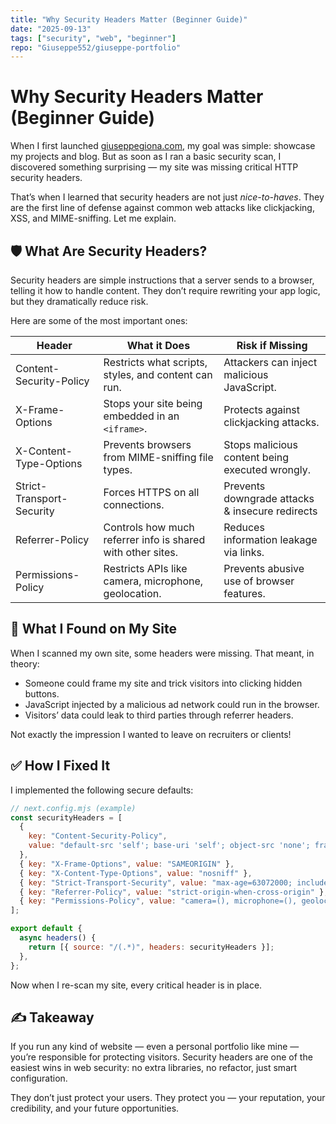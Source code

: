 ```yaml
---
title: "Why Security Headers Matter (Beginner Guide)"
date: "2025-09-13"
tags: ["security", "web", "beginner"]
repo: "Giuseppe552/giuseppe-portfolio"
---
```


# Why Security Headers Matter (Beginner Guide)

When I first launched [giuseppegiona.com](https://giuseppegiona.com), my goal was simple: showcase my projects and blog. But as soon as I ran a basic security scan, I discovered something surprising — my site was missing critical HTTP security headers.

That’s when I learned that security headers are not just *nice-to-haves*. They are the first line of defense against common web attacks like clickjacking, XSS, and MIME-sniffing. Let me explain.

## 🛡️ What Are Security Headers?

Security headers are simple instructions that a server sends to a browser, telling it how to handle content. They don’t require rewriting your app logic, but they dramatically reduce risk.

Here are some of the most important ones:

| Header                    | What it Does                                                | Risk if Missing                                |
|---------------------------|------------------------------------------------------------|------------------------------------------------|
| Content-Security-Policy   | Restricts what scripts, styles, and content can run.       | Attackers can inject malicious JavaScript.     |
| X-Frame-Options           | Stops your site being embedded in an `<iframe>`.           | Protects against clickjacking attacks.         |
| X-Content-Type-Options    | Prevents browsers from MIME-sniffing file types.           | Stops malicious content being executed wrongly.|
| Strict-Transport-Security | Forces HTTPS on all connections.                           | Prevents downgrade attacks & insecure redirects|
| Referrer-Policy           | Controls how much referrer info is shared with other sites.| Reduces information leakage via links.         |
| Permissions-Policy        | Restricts APIs like camera, microphone, geolocation.        | Prevents abusive use of browser features.      |

## 🚨 What I Found on My Site

When I scanned my own site, some headers were missing. That meant, in theory:

- Someone could frame my site and trick visitors into clicking hidden buttons.
- JavaScript injected by a malicious ad network could run in the browser.
- Visitors’ data could leak to third parties through referrer headers.

Not exactly the impression I wanted to leave on recruiters or clients!

## ✅ How I Fixed It

I implemented the following secure defaults:

```javascript
// next.config.mjs (example)
const securityHeaders = [
  {
    key: "Content-Security-Policy",
    value: "default-src 'self'; base-uri 'self'; object-src 'none'; frame-ancestors 'self'; script-src 'self'; style-src 'self' 'unsafe-inline'; img-src 'self' data: https:; font-src 'self' data:; connect-src 'self' https:; frame-src https://www.youtube.com https://player.vimeo.com;"
  },
  { key: "X-Frame-Options", value: "SAMEORIGIN" },
  { key: "X-Content-Type-Options", value: "nosniff" },
  { key: "Strict-Transport-Security", value: "max-age=63072000; includeSubDomains; preload" },
  { key: "Referrer-Policy", value: "strict-origin-when-cross-origin" },
  { key: "Permissions-Policy", value: "camera=(), microphone=(), geolocation=()" },
];

export default {
  async headers() {
    return [{ source: "/(.*)", headers: securityHeaders }];
  },
};
```

Now when I re-scan my site, every critical header is in place.

## ✍️ Takeaway

If you run any kind of website — even a personal portfolio like mine — you’re responsible for protecting visitors. Security headers are one of the easiest wins in web security: no extra libraries, no refactor, just smart configuration.

They don’t just protect your users. They protect you — your reputation, your credibility, and your future opportunities.

